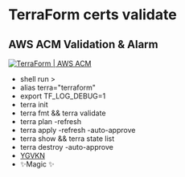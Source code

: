 # TerraForm certs validate
## AWS ACM Validation & Alarm

[![TerraForm | AWS ACM](https://miro.medium.com/max/640/1*yC8jKlY1uaUyntCxVcvHyw.png)](https://aws.amazon.com/ru/certificate-manager/)


- shell run >
- alias terra="terraform"
- export TF_LOG_DEBUG=1
- terra init
- terra fmt && terra validate
- terra plan    -refresh
- terra apply   -refresh -auto-approve
- terra show && terra state list
- terra destroy -auto-approve
- [YGVKN]()
- ✨Magic ✨
